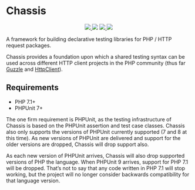 # Chassis

<p align="center">
    <a href="https://travis-ci.org/blastcloud/chassis">
        <img src="https://travis-ci.org/blastcloud/chassis.svg?branch=master">
    </a>
    <img src="https://poser.pugx.org/blastcloud/chassis/v/stable" />
    <a href="https://codeclimate.com/github/blastcloud/chassis/maintainability">
        <img src="https://api.codeclimate.com/v1/badges/3f5e4fa71bd03ce8424f/maintainability" />
    </a>
    <a href="https://github.com/blastcloud/chassis/blob/master/LICENSE.md">
        <img src="https://poser.pugx.org/blastcloud/chassis/license" />
    </a>
</p>

A framework for building declarative testing libraries for PHP / HTTP request packages.

Chassis provides a foundation upon which a shared testing syntax can be used across different HTTP client projects in the PHP community (thus far [Guzzle](http://docs.guzzlephp.org/en/stable/) and [HttpClient](https://symfony.com/components/HttpClient)).

## Requirements

- PHP 7.1+
- PHPUnit 7+

The one firm requirement is PHPUnit, as the testing infrastructure of Chassis is based on the PHPUnit assertion and test case classes. Chassis also only supports the versions of PHPUnit currently supported (7 and 8 at this time). As new versions of PHPUnit are delivered and support for the older versions are dropped, Chassis will drop support also.

As each new version of PHPUnit arrives, Chassis will also drop supported versions of PHP the language. When PHPUnit 9 arrives, support for PHP 7.1 will be dropped. That’s not to say that any code written in PHP 7.1 will stop working, but the project will no longer consider backwards compatibility for that language version.